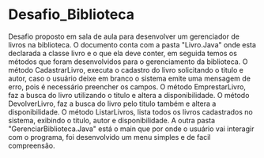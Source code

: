 # Desafio_Biblioteca
Desafio proposto em sala de aula para desenvolver um gerenciador de livros na biblioteca.
O documento conta com a pasta "Livro.Java" onde esta declarada a classe livro e o que ela deve conter, em seguida temos os métodos que foram desenvolvidos para o gerenciamento da biblioteca.
O método CadastrarLivro, executa o cadastro do livro solicitando o titulo e autor, caso o usuário deixe em branco o sistema emite uma mensagem de erro, pois é necessário preencher os campos.
O método EmprestarLivro, faz a busca do livro utilizando o titulo e altera a disponibilidade.
O método DevolverLivro, faz a busca do livro pelo titulo também e altera a disponibilidade.
O método ListarLivros, lista todos os livros cadastrados no sistema, exibindo o titulo, autor e disponibilidade.
A outra pasta "GerenciarBiblioteca.Java" está o main que por onde o usuário vai interagir com o programa, foi desenvolvido um menu simples e de facil compreensão.
